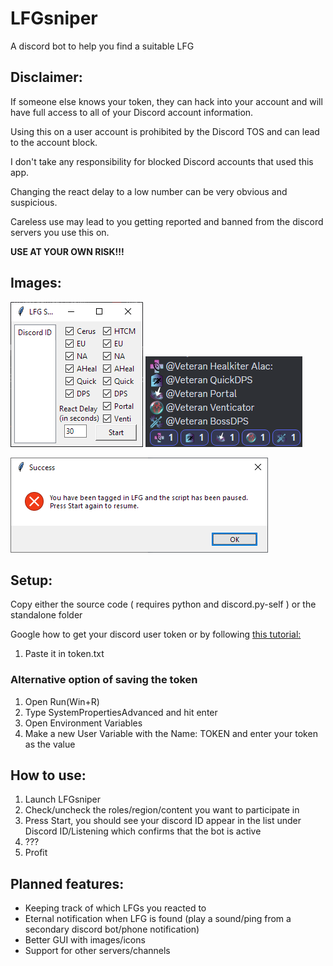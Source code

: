 # LFGsniper
A discord bot to help you find a suitable LFG

## Disclaimer:

If someone else knows your token, they can hack into your account and will have full access to all of your Discord account information.

Using this on a user account is prohibited by the Discord TOS and can lead to the account block.

I don't take any responsibility for blocked Discord accounts that used this app.

Changing the react delay to a low number can be very obvious and suspicious.

Careless use may lead to you getting reported and banned from the discord servers you use this on.

**USE AT YOUR OWN RISK!!!**

## Images:
![Screenshot of the app's UI](/assets/images/Lfgsniperpic.png) ![Screenshot of the bot reacting to a LFG](/assets/images/sniperlfg.png)

![Screenshot of Success screen](/assets/images/dingdong.png)

## Setup:
Copy either the source code ( requires python and discord.py-self ) or the standalone folder

Google how to get your discord user token or by following [this tutorial:](https://gist.github.com/MarvNC/e601f3603df22f36ebd3102c501116c6)
1. Paste it in token.txt

### Alternative option of saving the token
1. Open Run(Win+R)
2. Type SystemPropertiesAdvanced and hit enter
3. Open Environment Variables
4. Make a new User Variable with the Name: TOKEN and enter your token as the value


## How to use:
1. Launch LFGsniper
2. Check/uncheck the roles/region/content you want to participate in
3. Press Start, you should see your discord ID appear in the list under Discord ID/Listening which confirms that the bot is active
4. ???
5. Profit


## Planned features:
- Keeping track of which LFGs you reacted to
- Eternal notification when LFG is found (play a sound/ping from a secondary discord bot/phone notification)
- Better GUI with images/icons
- Support for other servers/channels
